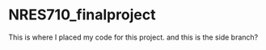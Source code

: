 # NRES710_finalproject

This is where I placed my code for this project. and this is the side branch?
